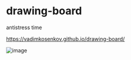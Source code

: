 # drawing-board
antistress time

https://vadimkosenkov.github.io/drawing-board/

![image](https://user-images.githubusercontent.com/81422814/122635671-fc151a00-d0ed-11eb-84bc-a70de0ff91a1.png)

